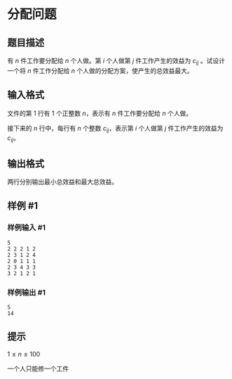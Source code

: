 # 分配问题

## 题目描述

有 $n$ 件工作要分配给 $n$ 个人做。第 $i$ 个人做第 $j$ 件工作产生的效益为 $c_{ij}$ 。试设计一个将 $n$ 件工作分配给 $n$ 个人做的分配方案，使产生的总效益最大。

## 输入格式

文件的第 $1$ 行有 $1$ 个正整数 $n$，表示有 $n$ 件工作要分配给 $n$ 个人做。

接下来的 $n$ 行中，每行有 $n$ 个整数 $c_{ij}$​​，表示第 $i$ 个人做第 $j$ 件工作产生的效益为 $c_{ij}$。

## 输出格式

两行分别输出最小总效益和最大总效益。

## 样例 #1

### 样例输入 #1

```
5
2 2 2 1 2
2 3 1 2 4
2 0 1 1 1
2 3 4 3 3
3 2 1 2 1
```

### 样例输出 #1

```
5
14
```

## 提示

$1 \leq n \leq 100$

一个人只能修一个工件